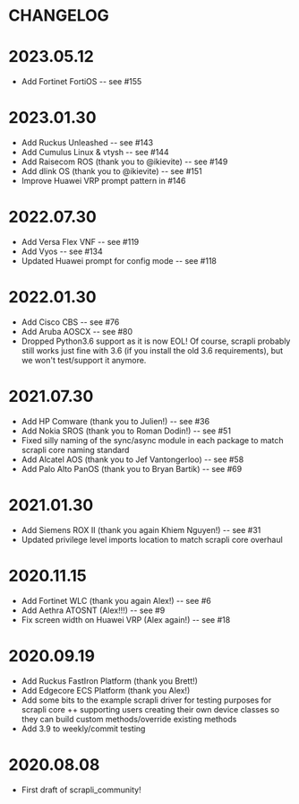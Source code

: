 CHANGELOG
=======

# 2023.05.12
- Add Fortinet FortiOS -- see #155


# 2023.01.30
- Add Ruckus Unleashed -- see #143
- Add Cumulus Linux & vtysh -- see #144
- Add Raisecom ROS (thank you to @ikievite) -- see #149
- Add dlink OS (thank you to @ikievite) -- see #151
- Improve Huawei VRP prompt pattern in #146


# 2022.07.30
- Add Versa Flex VNF -- see #119
- Add Vyos -- see #134
- Updated Huawei prompt for config mode -- see #118


# 2022.01.30
- Add Cisco CBS -- see #76
- Add Aruba AOSCX -- see #80
- Dropped Python3.6 support as it is now EOL! Of course, scrapli probably still works just fine with 3.6 (if you 
  install the old 3.6 requirements), but we won't test/support it anymore.


# 2021.07.30
- Add HP Comware (thank you to Julien!) -- see #36
- Add Nokia SROS (thank you to Roman Dodin!) -- see #51
- Fixed silly naming of the sync/async module in each package to match scrapli core naming standard
- Add Alcatel AOS (thank you to Jef Vantongerloo) -- see #58
- Add Palo Alto PanOS (thank you to Bryan Bartik) -- see #69


# 2021.01.30
- Add Siemens ROX II (thank you again Khiem Nguyen!) -- see #31
- Updated privilege level imports location to match scrapli core overhaul


# 2020.11.15
- Add Fortinet WLC (thank you again Alex!) -- see #6
- Add Aethra ATOSNT (Alex!!!) -- see #9
- Fix screen width on Huawei VRP (Alex again!) -- see #18


# 2020.09.19
- Add Ruckus FastIron Platform (thank you Brett!)
- Add Edgecore ECS Platform (thank you Alex!)
- Add some bits to the example scrapli driver for testing purposes for scrapli core ++ supporting users creating
 their own device classes so they can build custom methods/override existing methods
- Add 3.9 to weekly/commit testing


# 2020.08.08
- First draft of scrapli_community!

